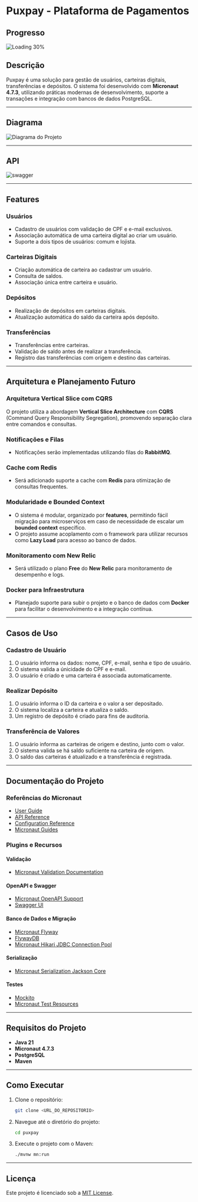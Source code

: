 # Puxpay - Plataforma de Pagamentos

## Progresso
![Loading 30%](https://img.shields.io/badge/Progress-30%25-blue)

## Descrição
Puxpay é uma solução para gestão de usuários, carteiras digitais, transferências e depósitos. O sistema foi desenvolvido com **Micronaut 4.7.3**, utilizando práticas modernas de desenvolvimento, suporte a transações e integração com bancos de dados PostgreSQL.

---

## Diagrama
![Diagrama do Projeto](diagram.png)

---
## API
![swagger](swagger.png)

---

## Features

### Usuários
- Cadastro de usuários com validação de CPF e e-mail exclusivos.
- Associação automática de uma carteira digital ao criar um usuário.
- Suporte a dois tipos de usuários: comum e lojista.

### Carteiras Digitais
- Criação automática de carteira ao cadastrar um usuário.
- Consulta de saldos.
- Associação única entre carteira e usuário.

### Depósitos
- Realização de depósitos em carteiras digitais.
- Atualização automática do saldo da carteira após depósito.

### Transferências
- Transferências entre carteiras.
- Validação de saldo antes de realizar a transferência.
- Registro das transferências com origem e destino das carteiras.

---

## Arquitetura e Planejamento Futuro

### Arquitetura Vertical Slice com CQRS
O projeto utiliza a abordagem **Vertical Slice Architecture** com **CQRS** (Command Query Responsibility Segregation), promovendo separação clara entre comandos e consultas.

### Notificações e Filas
- Notificações serão implementadas utilizando filas do **RabbitMQ**.

### Cache com Redis
- Será adicionado suporte a cache com **Redis** para otimização de consultas frequentes.

### Modularidade e Bounded Context
- O sistema é modular, organizado por **features**, permitindo fácil migração para microserviços em caso de necessidade de escalar um **bounded context** específico.
- O projeto assume acoplamento com o framework para utilizar recursos como **Lazy Load** para acesso ao banco de dados.

### Monitoramento com New Relic
- Será utilizado o plano **Free** do **New Relic** para monitoramento de desempenho e logs.

### Docker para Infraestrutura
- Planejado suporte para subir o projeto e o banco de dados com **Docker** para facilitar o desenvolvimento e a integração contínua.

---

## Casos de Uso

### Cadastro de Usuário
1. O usuário informa os dados: nome, CPF, e-mail, senha e tipo de usuário.
2. O sistema valida a únicidade do CPF e e-mail.
3. O usuário é criado e uma carteira é associada automaticamente.

### Realizar Depósito
1. O usuário informa o ID da carteira e o valor a ser depositado.
2. O sistema localiza a carteira e atualiza o saldo.
3. Um registro de depósito é criado para fins de auditoria.

### Transferência de Valores
1. O usuário informa as carteiras de origem e destino, junto com o valor.
2. O sistema valida se há saldo suficiente na carteira de origem.
3. O saldo das carteiras é atualizado e a transferência é registrada.

---

## Documentação do Projeto

### Referências do Micronaut
- [User Guide](https://docs.micronaut.io/4.7.3/guide/index.html)
- [API Reference](https://docs.micronaut.io/4.7.3/api/index.html)
- [Configuration Reference](https://docs.micronaut.io/4.7.3/guide/configurationreference.html)
- [Micronaut Guides](https://guides.micronaut.io/index.html)

### Plugins e Recursos

#### Validação
- [Micronaut Validation Documentation](https://micronaut-projects.github.io/micronaut-validation/latest/guide/)

#### OpenAPI e Swagger
- [Micronaut OpenAPI Support](https://micronaut-projects.github.io/micronaut-openapi/latest/guide/index.html)
- [Swagger UI](https://swagger.io/tools/swagger-ui/)

#### Banco de Dados e Migração
- [Micronaut Flyway](https://micronaut-projects.github.io/micronaut-flyway/latest/guide/index.html)
- [FlywayDB](https://flywaydb.org/)
- [Micronaut Hikari JDBC Connection Pool](https://micronaut-projects.github.io/micronaut-sql/latest/guide/index.html#jdbc)

#### Serialização
- [Micronaut Serialization Jackson Core](https://micronaut-projects.github.io/micronaut-serialization/latest/guide/)

#### Testes
- [Mockito](https://site.mockito.org)
- [Micronaut Test Resources](https://micronaut-projects.github.io/micronaut-test-resources/latest/guide/)

---

## Requisitos do Projeto
- **Java 21**
- **Micronaut 4.7.3**
- **PostgreSQL**
- **Maven**

---

## Como Executar
1. Clone o repositório:
   ```bash
   git clone <URL_DO_REPOSITORIO>
   ```
2. Navegue até o diretório do projeto:
   ```bash
   cd puxpay
   ```
3. Execute o projeto com o Maven:
   ```bash
   ./mvnw mn:run
   ```

---

## Licença
Este projeto é licenciado sob a [MIT License](https://opensource.org/licenses/MIT).

